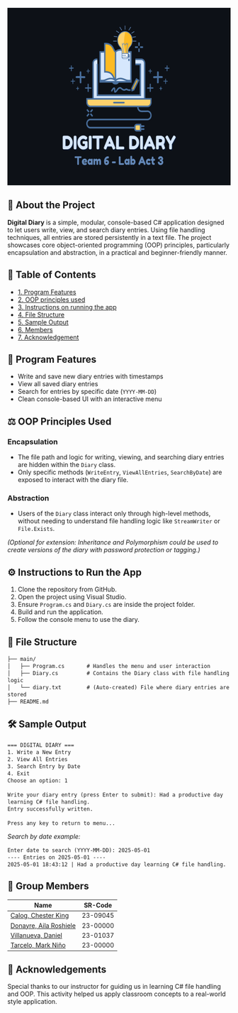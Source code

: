 <p align="center">
  <img src="images/logo1.png" width="600" height="400" alt="DigitalDiary"> 
</p>

## 🌟 About the Project
**Digital Diary** is a simple, modular, console-based C# application designed to let users write, view, and search diary entries. Using file handling techniques, all entries are stored persistently in a text file. The project showcases core object-oriented programming (OOP) principles, particularly encapsulation and abstraction, in a practical and beginner-friendly manner.

## 📔 Table of Contents
-  [1. Program Features](#proj-feat)
-  [2. OOP principles used](#OOP)
-  [3. Instructions on running the app](#inst)
-  [4. File Structure](#struct)
-  [5. Sample Output](#output)
-  [6. Members](#member) 
-  [7. Acknowledgement](#ack) 

## <a id="proj-feat">🎯 Program Features</a>
- Write and save new diary entries with timestamps
- View all saved diary entries
- Search for entries by specific date (`YYYY-MM-DD`)
- Clean console-based UI with an interactive menu

## <a id="OOP">⚖️ OOP Principles Used</a>

### Encapsulation
- The file path and logic for writing, viewing, and searching diary entries are hidden within the `Diary` class.
- Only specific methods (`WriteEntry`, `ViewAllEntries`, `SearchByDate`) are exposed to interact with the diary file.

### Abstraction
- Users of the `Diary` class interact only through high-level methods, without needing to understand file handling logic like `StreamWriter` or `File.Exists`.

*(Optional for extension: Inheritance and Polymorphism could be used to create versions of the diary with password protection or tagging.)*

## <a id="inst">⚙️ Instructions to Run the App</a>
1. Clone the repository from GitHub.
2. Open the project using Visual Studio.
3. Ensure `Program.cs` and `Diary.cs` are inside the project folder.
4. Build and run the application.
5. Follow the console menu to use the diary.

## <a id="struct">📁 File Structure</a>
```
├── main/
│   ├── Program.cs       # Handles the menu and user interaction
│   ├── Diary.cs         # Contains the Diary class with file handling logic
│   └── diary.txt        # (Auto-created) File where diary entries are stored
├── README.md
```

## <a id="output">🛠️ Sample Output</a>
```
=== DIGITAL DIARY ===
1. Write a New Entry
2. View All Entries
3. Search Entry by Date
4. Exit
Choose an option: 1

Write your diary entry (press Enter to submit): Had a productive day learning C# file handling.
Entry successfully written.

Press any key to return to menu...
```

_Search by date example:_
```
Enter date to search (YYYY-MM-DD): 2025-05-01
---- Entries on 2025-05-01 ----
2025-05-01 18:43:12 | Had a productive day learning C# file handling.
```

## <a id="member">👥 Group Members</a>
| Name | SR-Code | 
|------|---------|
| [Calog, Chester King](https://github.com/ChesterCalog) | 23-09045 |   
| [Donayre, Aila Roshiele](https://github.com/CambaRalphVincent-23-02389) | 23-00000 |  
| [Villanueva, Daniel](https://github.com/ErixCrisostomo) | 23-01037 | 
| [Tarcelo, Mark Niño](https://github.com/Paul-Raimiel-Gonda) | 23-00000 | 

## <a id="ack">💎 Acknowledgements</a>
Special thanks to our instructor for guiding us in learning C# file handling and OOP. This activity helped us apply classroom concepts to a real-world style application.

